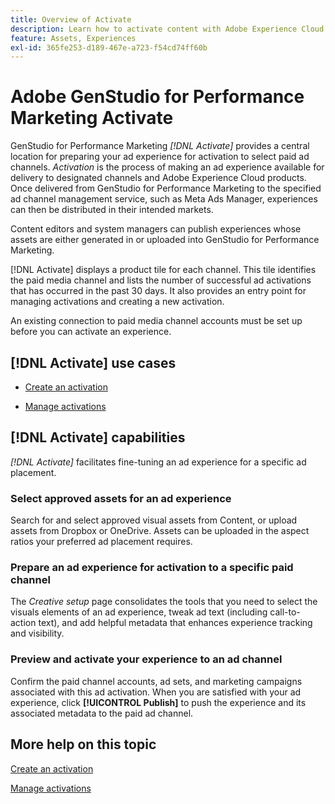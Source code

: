 ```yaml
---
title: Overview of Activate
description: Learn how to activate content with Adobe Experience Cloud and third-party applications.
feature: Assets, Experiences
exl-id: 365fe253-d189-467e-a723-f54cd74ff60b
---
```

# Adobe GenStudio for Performance Marketing Activate

GenStudio for Performance Marketing _[!DNL Activate]_ provides a central location for preparing your ad experience for activation to select paid ad channels. _Activation_ is the process of making an ad experience available for delivery to designated channels and Adobe Experience Cloud products. Once delivered from GenStudio for Performance Marketing to the specified ad channel management service, such as Meta Ads Manager, experiences can then be distributed in their intended markets.

Content editors and system managers can publish experiences whose assets are either generated in or uploaded into GenStudio for Performance Marketing.

[!DNL Activate] displays a product tile for each channel. This tile identifies the paid media channel and lists the number of successful ad activations that has occurred in the past 30 days. It also provides an entry point for managing activations and creating a new activation.

An existing connection to paid media channel accounts must be set up before you can activate an experience.

## [!DNL Activate] use cases

* [Create an activation](create-activations.md)

* [Manage activations](manage-activations.md)

## [!DNL Activate] capabilities

_[!DNL Activate]_ facilitates fine-tuning an ad experience for a specific ad placement.

### Select approved assets for an ad experience

Search for and select approved visual assets from Content, or upload assets from Dropbox or OneDrive. Assets can be uploaded in the aspect ratios your preferred ad placement requires.

### Prepare an ad experience for activation to a specific paid channel

The _Creative setup_ page consolidates the tools that you need to select the visuals elements of an ad experience, tweak ad text (including call-to-action text), and add helpful metadata that enhances experience tracking and visibility.

### Preview and activate your experience to an ad channel

Confirm the paid channel accounts, ad sets, and marketing campaigns associated with this ad activation. When you are satisfied with your ad experience, click **[!UICONTROL Publish]** to push the experience and its associated metadata to the paid ad channel.

## More help on this topic

[Create an activation](create-activations.md)

[Manage activations](manage-activations.md)

